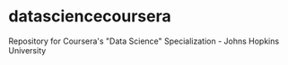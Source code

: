 # datasciencecoursera
Repository for Coursera's "Data Science" Specialization - Johns Hopkins University
